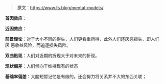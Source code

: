 > **原文**：https://www.fs.blog/mental-models/

**首因效应**：

**近因效应**：

**前景理论**：对于大小不同的得失，人们更看重所得，此外人们还厌恶损失，即人们厌
恶收益风险，而追逐损失风险。

**双曲贴现**：人们对近期的折现大于对未来的折现。

**现状偏差**：人们倾向于维持现有的状态

**基础率偏差**：大脑短暂记忆是有限的，还会努力将关系并不大的东西关联；


